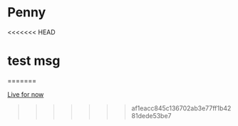 # Penny
<<<<<<< HEAD
# test msg
=======

[Live for now](http://penny.us-west-2.elasticbeanstalk.com)
>>>>>>> af1eacc845c136702ab3e77ff1b4281dede53be7
